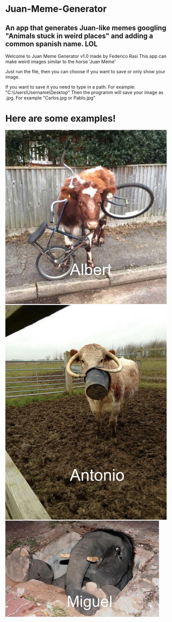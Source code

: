 # Juan-Meme-Generator
## An app that generates Juan-like memes googling "Animals stuck in weird places" and adding a common spanish name. LOL

Welcome to Juan Meme Generator v1.0 made by Federico Rasi
This app can make weird images similar to the horse 'Juan Meme'

Just run the file, then you can choose if you want to save or only show your image.

If you want to save it you need to type in a path. For example: "C:\Users\Username\Desktop"
Then the programm will save your image as <NAME OF THE ANIMAL>.jpg. For example "Carlos.jpg or Pablo.jpg"

# Here are some examples!

![Alt text](/ExampleImages/Albert.jpg?raw=true "Title")
![Alt text](/ExampleImages/Antonio.jpg?raw=true "Title")
![Alt text](/ExampleImages/Miguel.jpg?raw=true "Title")
